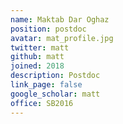 ```yaml
---
name: Maktab Dar Oghaz
position: postdoc
avatar: mat_profile.jpg
twitter: matt
github: matt
joined: 2018
description: Postdoc
link_page: false
google_scholar: matt
office: SB2016
---
```

